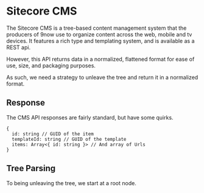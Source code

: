 # Sitecore CMS

The Sitecore CMS is a tree-based content management system that the producers of 9now use
to organize content across the web, mobile and tv devices. It features a rich type and
templating system, and is available as a REST api.

However, this API returns data in a normalized, flattened format for ease of use, size, and
packaging purposes.

As such, we need a strategy to unleave the tree and return it in a normalized format.

## Response

The CMS API responses are fairly standard, but have some quirks.

```
{
  id: string // GUID of the item
  templateId: string // GUID of the template
  items: Array<{ id: string }> // And array of Urls
}
```

## Tree Parsing
To being unleaving the tree, we start at a root node.